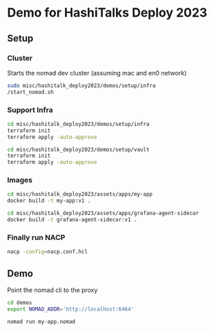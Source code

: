 # Demo for HashiTalks Deploy 2023

## Setup

### Cluster

Starts the nomad dev cluster (assuming mac and en0 network)

```bash
sudo misc/hashitalk_deploy2023/demos/setup/infra
/start_nomad.sh
```

### Support Infra

```bash
cd misc/hashitalk_deploy2023/demos/setup/infra
terraform init
terraform apply -auto-approve
```

```bash
cd misc/hashitalk_deploy2023/demos/setup/vault
terraform init
terraform apply -auto-approve
```

### Images

```bash
cd misc/hashitalk_deploy2023/assets/apps/my-app
docker build -t my-app:v1 .
```

```bash
cd misc/hashitalk_deploy2023/assets/apps/grafana-agent-sidecar
docker build -t grafana-agent-sidecar:v1 .
```

### Finally run NACP

```bash
nacp -config=nacp.conf.hcl
```

## Demo

Point the nomad cli to the proxy
```bash
cd demos
export NOMAD_ADDR='http://localhost:6464'

nomad run my-app.nomad
```
